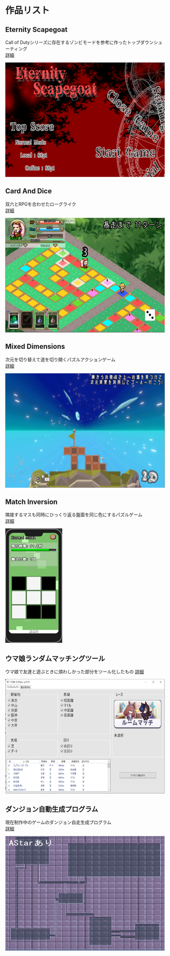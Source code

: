 # 作品リスト
## Eternity Scapegoat  
Call of Dutyシリーズに存在するゾンビモードを参考に作ったトップダウンシューティング  
[詳細]()  
  
<img src="Thumbnails/Eternity_Scapegoat.png" width="640" height="360"><br>



## Card And Dice  
双六とRPGを合わせたローグライク  
[詳細]()  
  
<img src="Thumbnails/Card_And_Dice.png" width="640" height="360"><br>



## Mixed Dimensions   
次元を切り替えて道を切り開くパズルアクションゲーム  
[詳細]()  
  
<img src="Thumbnails/Mixed_Dimensions.png" width="640" height="360"><br>



## Match Inversion  
隣接するマスも同時にひっくり返る盤面を同じ色にするパズルゲーム  
[詳細]()  
  
<img src="Thumbnails/Match_Inversion.png" width="180" height="360"><br>



## ウマ娘ランダムマッチングツール  
ウマ娘で友達と遊ぶときに煩わしかった部分をツール化したもの 
[詳細]()  
  
<img src="Thumbnails/Umamusume.png" width="640" height="360"><br>



## ダンジョン自動生成プログラム
現在制作中のゲームのダンジョン自走生成プログラム  
[詳細]()  
  
<img src="Thumbnails/Dungeon_Generator.png" width="640" height="360"><br>
